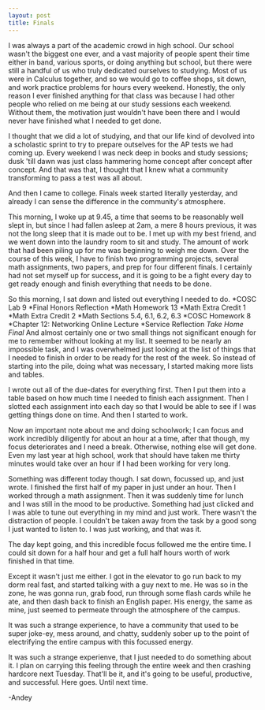 ```yaml
---
layout: post
title: Finals
---
```


I was always a part of the academic crowd in high school. Our school wasn't the biggest one ever, and a vast majority of people spent their time either in band, various sports, or doing anything but school, but there were still a handful of us who truly dedicated ourselves to studying. Most of us were in Calculus together, and so we would go to coffee shops, sit down, and work practice problems for hours every weekend. Honestly, the only reason I ever finished anything for that class was because I had other people who relied on me being at our study sessions each weekend. Without them, the motivation just wouldn't have been there and I would never have finished what I needed to get done.

I thought that we did a lot of studying, and that our life kind of devolved into a scholastic sprint to try to prepare outselves for the AP tests we had coming up. Every weekend I was neck deep in books and study sessions; dusk 'till dawn was just class hammering home concept after concept after concept. And that was that, I thought that I knew what a community transforming to pass a test was all about.

And then I came to college. Finals week started literally yesterday, and already I can sense the difference in the community's atmosphere.

This morning, I woke up at 9.45, a time that seems to be reasonably well slept in, but since I had fallen asleep at 2am, a mere 8 hours previous, it was not the long sleep that it is made out to be. I met up with my best friend, and we went down into the laundry room to sit and study. The amount of work that had been piling up for me was beginning to weigh me down. Over the course of this week, I have to finish two programming projects, several math assignments, two papers, and prep for four different finals. I certainly had not set myself up for success, and it is going to be a fight every day to get ready enough and finish everything that needs to be done.

So this morning, I sat down and listed out everything I needed to do.
*COSC Lab 9
*Final Honors Reflection
*Math Homework 13
*Math Extra Credit 1
*Math Extra Credit 2
*Math Sections 5.4, 6.1, 6.2, 6.3
*COSC Homework 8
*Chapter 12: Networking Online Lecture
*Service Reflection
*Take Home Final*
And almost certainly one or two small things not significant enough for me to remember without looking at my list. It seemed to be nearly an impossible task, and I was overwhelmed just looking at the list of things that I needed to finish in order to be ready for the rest of the week. So instead of starting into the pile, doing what was necessary, I started making more lists and tables.

I wrote out all of the due-dates for everything first.
Then I put them into a table based on how much time I needed to finish each assignment.
Then I slotted each assignment into each day so that I would be able to see if I was getting things done on time.
And then I started to work.

Now an important note about me and doing schoolwork; I can focus and work incredibly diligently for about an hour at a time, after that though, my focus deteriorates and I need a break. Otherwise, nothing else will get done. Even my last year at high school, work that should have taken me thirty minutes would take over an hour if I had been working for very long.

Something was different today though. I sat down, focussed up, and just wrote. I finished the first half of my paper in just under an hour. Then I worked through a math assignment. Then it was suddenly time for lunch and I was still in the mood to be productive. Something had just clicked and I was able to tune out everything in my mind and just work. There wasn't the distraction of people. I couldn't be taken away from the task by a good song I just wanted to listen to. I was just working, and that was it.

The day kept going, and this incredible focus followed me the entire time. I could sit down for a half hour and get a full half hours worth of work finished in that time.

Except it wasn't just me either. I got in the elevator to go run back to my dorm real fast, and started talking with a guy next to me. He was so in the zone, he was gonna run, grab food, run through some flash cards while he ate, and then dash back to finish an English paper. His energy, the same as mine, just seemed to permeate through the atmosphere of the campus.

It was such a strange experience, to have a community that used to be super joke-ey, mess around, and chatty, suddenly sober up to the point of electrifying the entire campus with this focussed energy.

It was such a strange experienve, that I just needed to do something about it. I plan on carrying this feeling through the entire week and then crashing hardcore next Tuesday. That'll be it, and it's going to be useful, productive, and successful. Here goes. Until next time.

-Andey
